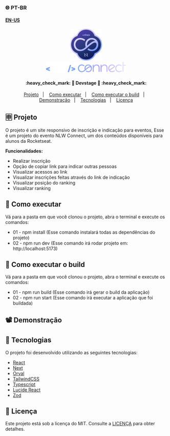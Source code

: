 ### 🌐 PT-BR
#### [EN-US](https://github.com/ArthurFakhouri/NLW-Journey-Client-React/blob/master/READMEENUS.md)

<div align="center">
    <img alt="nlw-co" title="#nlw-co" src=".github/favicon.webp" width="100px" />
</div>
<div align="center">
    <img alt="nlw-connect" title="#nlw-connect" src=".github/logo.svg" width="250px" />
</div>

<h4 align="center"> 
	:heavy_check_mark: 🚀 Devstage 🚀 :heavy_check_mark:
</h4>

<p align="center">
  <a href="#-projeto">Projeto</a>&nbsp;&nbsp;&nbsp;|&nbsp;&nbsp;&nbsp;
  <a href="#-como-executar">Como executar</a>&nbsp;&nbsp;&nbsp;|&nbsp;&nbsp;&nbsp;
  <a href="#-como-executar-o-build">Como executar o build</a>&nbsp;&nbsp;&nbsp;|&nbsp;&nbsp;&nbsp;
  <a href="#%EF%B8%8F-demonstração">Demonstração</a>&nbsp;&nbsp;&nbsp;|&nbsp;&nbsp;&nbsp;
  <a href="#-tecnologias">Tecnologias</a>&nbsp;&nbsp;&nbsp;|&nbsp;&nbsp;&nbsp;
  <a href="#memo-licença">Licença</a>
</p>

## 🈸 Projeto

O projeto é um site responsivo de inscrição e indicação para
eventos,
Esse é um projeto do evento NLW Connect, um dos conteúdos
disponíveis para alunos da Rocketseat.

<b>Funcionalidades:</b>
- Realizar inscrição
- Opção de copiar link para indicar outras pessoas
- Visualizar acessos ao link
- Visualizar inscrições feitas através do link de indicação
- Visualizar posição do ranking
- Visualizar ranking

## 🔧 Como executar
Vá para a pasta em que você clonou o projeto, abra o terminal e execute os comandos:
- 01 - npm install (Esse comando instalará todas as dependências do projeto)
- 02 - npm run dev (Esse comando irá rodar projeto em: http://localhost:5173)

## 🚩 Como executar o build
Vá para a pasta em que você clonou o projeto, abra o terminal e execute os comandos:
- 01 - npm run build (Esse comando irá gerar o build da aplicação)
- 02 - npm run start (Esse comando irá executar a aplicação que foi buildada)

## 📽️ Demonstração





## 🚀 Tecnologias

O projeto foi desenvolvido utilizando as seguintes tecnologias:

- [React](https://reactjs.org)
- [Next](https://nextjs.org)
- [Orval](https://orval.dev/)
- [TailwindCSS](https://tailwindcss.com)
- [Typescript](https://www.typescriptlang.org)
- [Lucide React](https://lucide.dev)
- [Zod](https://zod.dev/)

## :memo: Licença
Este projeto está sob a licença do MIT. Consulte a [LICENÇA](LICENSE) para obter detalhes.

